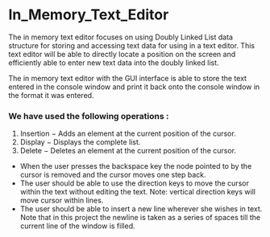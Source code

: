 # In_Memory_Text_Editor
The in memory text editor focuses on using Doubly Linked List data structure for storing and accessing text data for using in a text editor. This text editor will be able to directly locate a position on the screen and efficiently able to enter new text data into the doubly linked list.

The in memory text editor with the GUI interface is able to store the text entered in the console window and print it back onto the console window in the format it was entered.

### We have used the following operations :

1. Insertion − Adds an element at the current position of the cursor.
2. Display − Displays the complete list.
3. Delete − Deletes an element at the current position of the cursor.

 * When the user presses the backspace key the node pointed to by the cursor is removed and the cursor moves one step back.
 * The user should be able to use the direction keys to move the cursor within the text without editing the text. Note: vertical direction keys will move cursor within lines.
 * The user should be able to insert a new line wherever she wishes in text. Note that in this project the newline is taken as a series of spaces till the current line of the window is filled.
